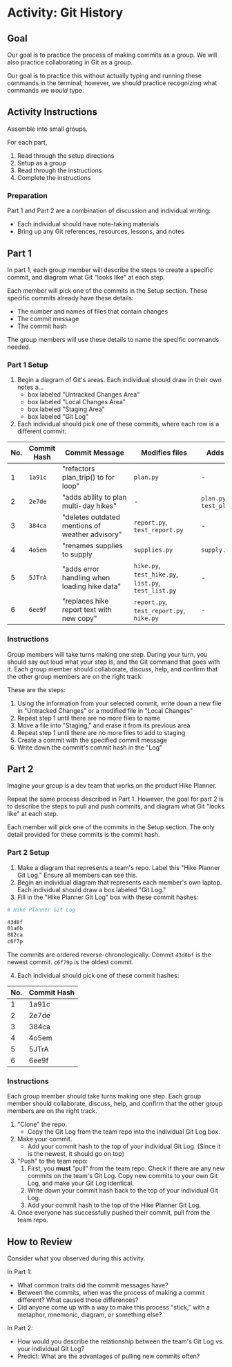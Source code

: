 # Activity: Git History

<!-- Written to be synchronous -->
<!-- Ideal Format: Small groups -->

## Goal

Our goal is to practice the process of making commits as a group. We will also practice collaborating in Git as a group.

Our goal is to practice this without actually typing and running these commands in the terminal; however, we should practice recognizing what commands we _would_ type.

## Activity Instructions

Assemble into small groups.

For each part,

1. Read through the setup directions
1. Setup as a group
1. Read through the instructions
1. Complete the instructions

### Preparation

Part 1 and Part 2 are a combination of discussion and individual writing:

- Each individual should have note-taking materials
- Bring up any Git references, resources, lessons, and notes

## Part 1

In part 1, each group member will describe the steps to create a specific commit, and diagram what Git "looks like" at each step.

Each member will pick one of the commits in the Setup section. These specific commits already have these details:

- The number and names of files that contain changes
- The commit message
- The commit hash

The group members will use these details to name the specific commands needed.

### Part 1 Setup

1. Begin a diagram of Git's areas. Each individual should draw in their own notes a...
   - box labeled "Untracked Changes Area"
   - box labeled "Local Changes Area"
   - box labeled "Staging Area"
   - box labeled "Git Log"
1. Each individual should pick one of these commits, where each row is a different commit:

| <div style="min-width: 20px;">No.</div> | <div style="min-width: 50px;">Commit Hash</div> | <div style="min-width: 150px;">Commit Message  | <div style="min-width: 140px;">Modifies files</div> | <div style="min-width: 140px;">Adds new files</div>            |
| --- | ----------- | ----------------------------------------------- | ---------------------------------------------------- | ------------------------- |
| 1   | `1a91c`     | "refactors plan_trip() to for loop"             | `plan.py`                                            | -                         |
| 2   | `2e7de`     | "adds ability to plan multi-day hikes"          | -                                                    | `plan.py`, `test_plan.py` |
| 3   | `384ca`     | "deletes outdated mentions of weather advisory" | `report.py`, `test_report.py`                        | -                         |
| 4   | `4o5em`     | "renames supplies to supply                     | `supplies.py`                                        | `supply.py`               |
| 5   | `5JTrA`     | "adds error handling when loading hike data"    | `hike.py`, `test_hike.py`, `list.py`, `test_list.py` | -                         |
| 6   | `6ee9f`     | "replaces hike report text with new copy"       | `report.py`, `test_report.py`, `hike.py`             | -                         |

### Instructions

Group members will take turns making one step. During your turn, you should say out loud what your step is, and the Git command that goes with it. Each group member should collaborate, discuss, help, and confirm that the other group members are on the right track.

These are the steps:

1. Using the information from your selected commit, write down a new file in "Untracked Changes" or a modified file in "Local Changes"
1. Repeat step 1 until there are no more files to name
1. Move a file into "Staging," and erase it from its previous area
1. Repeat step 1 until there are no more files to add to staging
1. Create a commit with the specified commit message
1. Write down the commit's commit hash in the "Log"

## Part 2

Imagine your group is a dev team that works on the product Hike Planner.

Repeat the same process described in Part 1. However, the goal for part 2 is to describe the steps to pull and push commits, and diagram what Git "looks like" at each step.

Each member will pick one of the commits in the Setup section. The only detail provided for these commits is the commit hash.

### Part 2 Setup

1. Make a diagram that represents a team's repo. Label this "Hike Planner Git Log." Ensure all members can see this.
2. Begin an individual diagram that represents each member's own laptop. Each individual should draw a box labeled "Git Log."
3. Fill in the "Hike Planner Git Log" box with these commit hashes:

```bash
# Hike Planner Git Log

43d8f
01a6b
882ca
c6f7p
```

The commits are ordered reverse-chronologically. Commit `43d8bf` is the newest commit. `c6f79p` is the oldest commit.

4. Each individual should pick one of these commit hashes:

| No. | Commit Hash |
| --- | ----------- |
| 1   | 1a91c       |
| 2   | 2e7de       |
| 3   | 384ca       |
| 4   | 4o5em       |
| 5   | 5JTrA       |
| 6   | 6ee9f       |

### Instructions

Each group member should take turns making one step. Each group member should collaborate, discuss, help, and confirm that the other group members are on the right track.

1. "Clone" the repo.
   - Copy the Git Log from the team repo into the individual Git Log box.
1. Make your commit.
   - Add your commit hash to the top of your individual Git Log. (Since it is the newest, it should go on top)
1. "Push" to the team repo:
   1. First, you **must** "pull" from the team repo. Check if there are any new commits on the team's Git Log. Copy new commits to your own Git Log, and make your Git Log identical.
   1. Write down your commit hash back to the top of your individual Git Log.
   1. Add your commit hash to the top of the Hike Planner Git Log.
1. Once everyone has successfully pushed their commit, pull from the team repo.

## How to Review

Consider what you observed during this activity.

In Part 1:

- What common traits did the commit messages have?
- Between the commits, when was the process of making a commit different? What caused those differences?
- Did anyone come up with a way to make this process "stick," with a metaphor, mnemonic, diagram, or something else?

In Part 2:

- How would you describe the relationship between the team's Git Log vs. your individual Git Log?
- Predict: What are the advantages of pulling new commits often?
